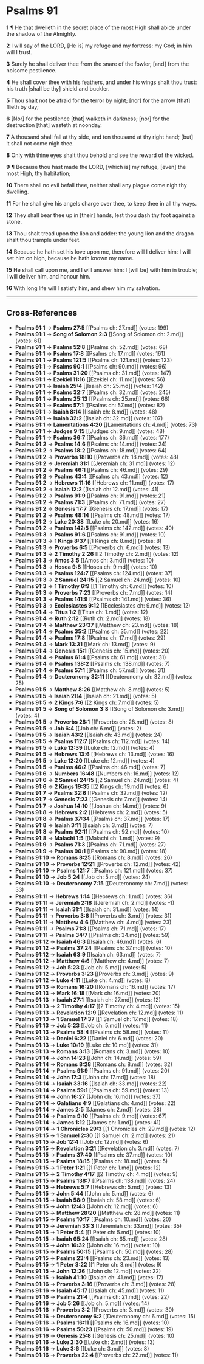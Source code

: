 # Psalms 91

**1** ¶ He that dwelleth in the secret place of the most High shall abide under the shadow of the Almighty.

**2** I will say of the LORD, [He is] my refuge and my fortress: my God; in him will I trust.

**3** Surely he shall deliver thee from the snare of the fowler, [and] from the noisome pestilence.

**4** He shall cover thee with his feathers, and under his wings shalt thou trust: his truth [shall be thy] shield and buckler.

**5** Thou shalt not be afraid for the terror by night; [nor] for the arrow [that] flieth by day;

**6** [Nor] for the pestilence [that] walketh in darkness; [nor] for the destruction [that] wasteth at noonday.

**7** A thousand shall fall at thy side, and ten thousand at thy right hand; [but] it shall not come nigh thee.

**8** Only with thine eyes shalt thou behold and see the reward of the wicked.

**9** ¶ Because thou hast made the LORD, [which is] my refuge, [even] the most High, thy habitation;

**10** There shall no evil befall thee, neither shall any plague come nigh thy dwelling.

**11** For he shall give his angels charge over thee, to keep thee in all thy ways.

**12** They shall bear thee up in [their] hands, lest thou dash thy foot against a stone.

**13** Thou shalt tread upon the lion and adder: the young lion and the dragon shalt thou trample under feet.

**14** Because he hath set his love upon me, therefore will I deliver him: I will set him on high, because he hath known my name.

**15** He shall call upon me, and I will answer him: I [will be] with him in trouble; I will deliver him, and honour him.

**16** With long life will I satisfy him, and shew him my salvation.

---

## Cross-References

- **Psalms 91:1** → **Psalms 27:5** [[Psalms ch: 27.md]] (votes: 199)
- **Psalms 91:1** → **Song of Solomon 2:3** [[Song of Solomon ch: 2.md]] (votes: 61)
- **Psalms 91:1** → **Psalms 52:8** [[Psalms ch: 52.md]] (votes: 68)
- **Psalms 91:1** → **Psalms 17:8** [[Psalms ch: 17.md]] (votes: 161)
- **Psalms 91:1** → **Psalms 121:5** [[Psalms ch: 121.md]] (votes: 123)
- **Psalms 91:1** → **Psalms 90:1** [[Psalms ch: 90.md]] (votes: 96)
- **Psalms 91:1** → **Psalms 31:20** [[Psalms ch: 31.md]] (votes: 147)
- **Psalms 91:1** → **Ezekiel 11:16** [[Ezekiel ch: 11.md]] (votes: 56)
- **Psalms 91:1** → **Isaiah 25:4** [[Isaiah ch: 25.md]] (votes: 142)
- **Psalms 91:1** → **Psalms 32:7** [[Psalms ch: 32.md]] (votes: 245)
- **Psalms 91:1** → **Psalms 25:13** [[Psalms ch: 25.md]] (votes: 66)
- **Psalms 91:1** → **Psalms 57:1** [[Psalms ch: 57.md]] (votes: 82)
- **Psalms 91:1** → **Isaiah 8:14** [[Isaiah ch: 8.md]] (votes: 48)
- **Psalms 91:1** → **Isaiah 32:2** [[Isaiah ch: 32.md]] (votes: 107)
- **Psalms 91:1** → **Lamentations 4:20** [[Lamentations ch: 4.md]] (votes: 73)
- **Psalms 91:1** → **Judges 9:15** [[Judges ch: 9.md]] (votes: 48)
- **Psalms 91:1** → **Psalms 36:7** [[Psalms ch: 36.md]] (votes: 177)
- **Psalms 91:2** → **Psalms 14:6** [[Psalms ch: 14.md]] (votes: 24)
- **Psalms 91:2** → **Psalms 18:2** [[Psalms ch: 18.md]] (votes: 64)
- **Psalms 91:2** → **Proverbs 18:10** [[Proverbs ch: 18.md]] (votes: 48)
- **Psalms 91:2** → **Jeremiah 31:1** [[Jeremiah ch: 31.md]] (votes: 12)
- **Psalms 91:2** → **Psalms 46:1** [[Psalms ch: 46.md]] (votes: 29)
- **Psalms 91:2** → **Psalms 43:4** [[Psalms ch: 43.md]] (votes: 12)
- **Psalms 91:2** → **Hebrews 11:16** [[Hebrews ch: 11.md]] (votes: 17)
- **Psalms 91:2** → **Isaiah 12:2** [[Isaiah ch: 12.md]] (votes: 41)
- **Psalms 91:2** → **Psalms 91:9** [[Psalms ch: 91.md]] (votes: 21)
- **Psalms 91:2** → **Psalms 71:3** [[Psalms ch: 71.md]] (votes: 27)
- **Psalms 91:2** → **Genesis 17:7** [[Genesis ch: 17.md]] (votes: 17)
- **Psalms 91:2** → **Psalms 48:14** [[Psalms ch: 48.md]] (votes: 17)
- **Psalms 91:2** → **Luke 20:38** [[Luke ch: 20.md]] (votes: 16)
- **Psalms 91:2** → **Psalms 142:5** [[Psalms ch: 142.md]] (votes: 40)
- **Psalms 91:3** → **Psalms 91:6** [[Psalms ch: 91.md]] (votes: 10)
- **Psalms 91:3** → **1 Kings 8:37** [[1 Kings ch: 8.md]] (votes: 8)
- **Psalms 91:3** → **Proverbs 6:5** [[Proverbs ch: 6.md]] (votes: 13)
- **Psalms 91:3** → **2 Timothy 2:26** [[2 Timothy ch: 2.md]] (votes: 12)
- **Psalms 91:3** → **Amos 3:5** [[Amos ch: 3.md]] (votes: 10)
- **Psalms 91:3** → **Hosea 9:8** [[Hosea ch: 9.md]] (votes: 10)
- **Psalms 91:3** → **Psalms 124:7** [[Psalms ch: 124.md]] (votes: 37)
- **Psalms 91:3** → **2 Samuel 24:15** [[2 Samuel ch: 24.md]] (votes: 10)
- **Psalms 91:3** → **1 Timothy 6:9** [[1 Timothy ch: 6.md]] (votes: 10)
- **Psalms 91:3** → **Proverbs 7:23** [[Proverbs ch: 7.md]] (votes: 14)
- **Psalms 91:3** → **Psalms 141:9** [[Psalms ch: 141.md]] (votes: 36)
- **Psalms 91:3** → **Ecclesiastes 9:12** [[Ecclesiastes ch: 9.md]] (votes: 12)
- **Psalms 91:4** → **Titus 1:2** [[Titus ch: 1.md]] (votes: 12)
- **Psalms 91:4** → **Ruth 2:12** [[Ruth ch: 2.md]] (votes: 18)
- **Psalms 91:4** → **Matthew 23:37** [[Matthew ch: 23.md]] (votes: 18)
- **Psalms 91:4** → **Psalms 35:2** [[Psalms ch: 35.md]] (votes: 22)
- **Psalms 91:4** → **Psalms 17:8** [[Psalms ch: 17.md]] (votes: 29)
- **Psalms 91:4** → **Mark 13:31** [[Mark ch: 13.md]] (votes: 9)
- **Psalms 91:4** → **Genesis 15:1** [[Genesis ch: 15.md]] (votes: 20)
- **Psalms 91:4** → **Psalms 61:4** [[Psalms ch: 61.md]] (votes: 31)
- **Psalms 91:4** → **Psalms 138:2** [[Psalms ch: 138.md]] (votes: 7)
- **Psalms 91:4** → **Psalms 57:1** [[Psalms ch: 57.md]] (votes: 31)
- **Psalms 91:4** → **Deuteronomy 32:11** [[Deuteronomy ch: 32.md]] (votes: 25)
- **Psalms 91:5** → **Matthew 8:26** [[Matthew ch: 8.md]] (votes: 5)
- **Psalms 91:5** → **Isaiah 21:4** [[Isaiah ch: 21.md]] (votes: 5)
- **Psalms 91:5** → **2 Kings 7:6** [[2 Kings ch: 7.md]] (votes: 5)
- **Psalms 91:5** → **Song of Solomon 3:8** [[Song of Solomon ch: 3.md]] (votes: 4)
- **Psalms 91:5** → **Proverbs 28:1** [[Proverbs ch: 28.md]] (votes: 8)
- **Psalms 91:5** → **Job 6:4** [[Job ch: 6.md]] (votes: 2)
- **Psalms 91:5** → **Isaiah 43:2** [[Isaiah ch: 43.md]] (votes: 24)
- **Psalms 91:5** → **Psalms 112:7** [[Psalms ch: 112.md]] (votes: 14)
- **Psalms 91:5** → **Luke 12:39** [[Luke ch: 12.md]] (votes: 4)
- **Psalms 91:5** → **Hebrews 13:6** [[Hebrews ch: 13.md]] (votes: 16)
- **Psalms 91:5** → **Luke 12:20** [[Luke ch: 12.md]] (votes: 4)
- **Psalms 91:5** → **Psalms 46:2** [[Psalms ch: 46.md]] (votes: 7)
- **Psalms 91:6** → **Numbers 16:48** [[Numbers ch: 16.md]] (votes: 12)
- **Psalms 91:6** → **2 Samuel 24:15** [[2 Samuel ch: 24.md]] (votes: 4)
- **Psalms 91:6** → **2 Kings 19:35** [[2 Kings ch: 19.md]] (votes: 6)
- **Psalms 91:7** → **Psalms 32:6** [[Psalms ch: 32.md]] (votes: 12)
- **Psalms 91:7** → **Genesis 7:23** [[Genesis ch: 7.md]] (votes: 14)
- **Psalms 91:7** → **Joshua 14:10** [[Joshua ch: 14.md]] (votes: 9)
- **Psalms 91:8** → **Hebrews 2:2** [[Hebrews ch: 2.md]] (votes: 5)
- **Psalms 91:8** → **Psalms 37:34** [[Psalms ch: 37.md]] (votes: 17)
- **Psalms 91:8** → **Isaiah 3:11** [[Isaiah ch: 3.md]] (votes: 7)
- **Psalms 91:8** → **Psalms 92:11** [[Psalms ch: 92.md]] (votes: 10)
- **Psalms 91:8** → **Malachi 1:5** [[Malachi ch: 1.md]] (votes: 9)
- **Psalms 91:9** → **Psalms 71:3** [[Psalms ch: 71.md]] (votes: 27)
- **Psalms 91:9** → **Psalms 90:1** [[Psalms ch: 90.md]] (votes: 18)
- **Psalms 91:10** → **Romans 8:25** [[Romans ch: 8.md]] (votes: 26)
- **Psalms 91:10** → **Proverbs 12:21** [[Proverbs ch: 12.md]] (votes: 42)
- **Psalms 91:10** → **Psalms 121:7** [[Psalms ch: 121.md]] (votes: 37)
- **Psalms 91:10** → **Job 5:24** [[Job ch: 5.md]] (votes: 24)
- **Psalms 91:10** → **Deuteronomy 7:15** [[Deuteronomy ch: 7.md]] (votes: 33)
- **Psalms 91:11** → **Hebrews 1:14** [[Hebrews ch: 1.md]] (votes: 36)
- **Psalms 91:11** → **Jeremiah 2:18** [[Jeremiah ch: 2.md]] (votes: -1)
- **Psalms 91:11** → **Isaiah 31:1** [[Isaiah ch: 31.md]] (votes: 14)
- **Psalms 91:11** → **Proverbs 3:6** [[Proverbs ch: 3.md]] (votes: 31)
- **Psalms 91:11** → **Matthew 4:6** [[Matthew ch: 4.md]] (votes: 23)
- **Psalms 91:11** → **Psalms 71:3** [[Psalms ch: 71.md]] (votes: 17)
- **Psalms 91:11** → **Psalms 34:7** [[Psalms ch: 34.md]] (votes: 59)
- **Psalms 91:12** → **Isaiah 46:3** [[Isaiah ch: 46.md]] (votes: 6)
- **Psalms 91:12** → **Psalms 37:24** [[Psalms ch: 37.md]] (votes: 10)
- **Psalms 91:12** → **Isaiah 63:9** [[Isaiah ch: 63.md]] (votes: 7)
- **Psalms 91:12** → **Matthew 4:6** [[Matthew ch: 4.md]] (votes: 7)
- **Psalms 91:12** → **Job 5:23** [[Job ch: 5.md]] (votes: 5)
- **Psalms 91:12** → **Proverbs 3:23** [[Proverbs ch: 3.md]] (votes: 9)
- **Psalms 91:12** → **Luke 4:11** [[Luke ch: 4.md]] (votes: 8)
- **Psalms 91:13** → **Romans 16:20** [[Romans ch: 16.md]] (votes: 17)
- **Psalms 91:13** → **Mark 16:18** [[Mark ch: 16.md]] (votes: 20)
- **Psalms 91:13** → **Isaiah 27:1** [[Isaiah ch: 27.md]] (votes: 12)
- **Psalms 91:13** → **2 Timothy 4:17** [[2 Timothy ch: 4.md]] (votes: 15)
- **Psalms 91:13** → **Revelation 12:9** [[Revelation ch: 12.md]] (votes: 11)
- **Psalms 91:13** → **1 Samuel 17:37** [[1 Samuel ch: 17.md]] (votes: 18)
- **Psalms 91:13** → **Job 5:23** [[Job ch: 5.md]] (votes: 11)
- **Psalms 91:13** → **Psalms 58:4** [[Psalms ch: 58.md]] (votes: 11)
- **Psalms 91:13** → **Daniel 6:22** [[Daniel ch: 6.md]] (votes: 20)
- **Psalms 91:13** → **Luke 10:19** [[Luke ch: 10.md]] (votes: 31)
- **Psalms 91:13** → **Romans 3:13** [[Romans ch: 3.md]] (votes: 10)
- **Psalms 91:14** → **John 14:23** [[John ch: 14.md]] (votes: 59)
- **Psalms 91:14** → **Romans 8:28** [[Romans ch: 8.md]] (votes: 32)
- **Psalms 91:14** → **Psalms 91:9** [[Psalms ch: 91.md]] (votes: 20)
- **Psalms 91:14** → **John 17:3** [[John ch: 17.md]] (votes: 18)
- **Psalms 91:14** → **Isaiah 33:16** [[Isaiah ch: 33.md]] (votes: 22)
- **Psalms 91:14** → **Psalms 59:1** [[Psalms ch: 59.md]] (votes: 13)
- **Psalms 91:14** → **John 16:27** [[John ch: 16.md]] (votes: 37)
- **Psalms 91:14** → **Galatians 4:9** [[Galatians ch: 4.md]] (votes: 22)
- **Psalms 91:14** → **James 2:5** [[James ch: 2.md]] (votes: 28)
- **Psalms 91:14** → **Psalms 9:10** [[Psalms ch: 9.md]] (votes: 67)
- **Psalms 91:14** → **James 1:12** [[James ch: 1.md]] (votes: 41)
- **Psalms 91:14** → **1 Chronicles 29:3** [[1 Chronicles ch: 29.md]] (votes: 12)
- **Psalms 91:15** → **1 Samuel 2:30** [[1 Samuel ch: 2.md]] (votes: 21)
- **Psalms 91:15** → **Job 12:4** [[Job ch: 12.md]] (votes: 6)
- **Psalms 91:15** → **Revelation 3:21** [[Revelation ch: 3.md]] (votes: 7)
- **Psalms 91:15** → **Psalms 37:40** [[Psalms ch: 37.md]] (votes: 10)
- **Psalms 91:15** → **Psalms 18:15** [[Psalms ch: 18.md]] (votes: 5)
- **Psalms 91:15** → **1 Peter 1:21** [[1 Peter ch: 1.md]] (votes: 12)
- **Psalms 91:15** → **2 Timothy 4:17** [[2 Timothy ch: 4.md]] (votes: 9)
- **Psalms 91:15** → **Psalms 138:7** [[Psalms ch: 138.md]] (votes: 24)
- **Psalms 91:15** → **Hebrews 5:7** [[Hebrews ch: 5.md]] (votes: 13)
- **Psalms 91:15** → **John 5:44** [[John ch: 5.md]] (votes: 6)
- **Psalms 91:15** → **Isaiah 58:9** [[Isaiah ch: 58.md]] (votes: 6)
- **Psalms 91:15** → **John 12:43** [[John ch: 12.md]] (votes: 6)
- **Psalms 91:15** → **Matthew 28:20** [[Matthew ch: 28.md]] (votes: 11)
- **Psalms 91:15** → **Psalms 10:17** [[Psalms ch: 10.md]] (votes: 20)
- **Psalms 91:15** → **Jeremiah 33:3** [[Jeremiah ch: 33.md]] (votes: 35)
- **Psalms 91:15** → **1 Peter 5:4** [[1 Peter ch: 5.md]] (votes: 10)
- **Psalms 91:15** → **Isaiah 65:24** [[Isaiah ch: 65.md]] (votes: 28)
- **Psalms 91:15** → **John 16:32** [[John ch: 16.md]] (votes: 10)
- **Psalms 91:15** → **Psalms 50:15** [[Psalms ch: 50.md]] (votes: 28)
- **Psalms 91:15** → **Psalms 23:4** [[Psalms ch: 23.md]] (votes: 13)
- **Psalms 91:15** → **1 Peter 3:22** [[1 Peter ch: 3.md]] (votes: 9)
- **Psalms 91:15** → **John 12:26** [[John ch: 12.md]] (votes: 22)
- **Psalms 91:15** → **Isaiah 41:10** [[Isaiah ch: 41.md]] (votes: 17)
- **Psalms 91:16** → **Proverbs 3:16** [[Proverbs ch: 3.md]] (votes: 28)
- **Psalms 91:16** → **Isaiah 45:17** [[Isaiah ch: 45.md]] (votes: 11)
- **Psalms 91:16** → **Psalms 21:4** [[Psalms ch: 21.md]] (votes: 22)
- **Psalms 91:16** → **Job 5:26** [[Job ch: 5.md]] (votes: 14)
- **Psalms 91:16** → **Proverbs 3:2** [[Proverbs ch: 3.md]] (votes: 30)
- **Psalms 91:16** → **Deuteronomy 6:2** [[Deuteronomy ch: 6.md]] (votes: 15)
- **Psalms 91:16** → **Psalms 16:11** [[Psalms ch: 16.md]] (votes: 10)
- **Psalms 91:16** → **Psalms 50:23** [[Psalms ch: 50.md]] (votes: 19)
- **Psalms 91:16** → **Genesis 25:8** [[Genesis ch: 25.md]] (votes: 10)
- **Psalms 91:16** → **Luke 2:30** [[Luke ch: 2.md]] (votes: 13)
- **Psalms 91:16** → **Luke 3:6** [[Luke ch: 3.md]] (votes: 8)
- **Psalms 91:16** → **Proverbs 22:4** [[Proverbs ch: 22.md]] (votes: 11)
